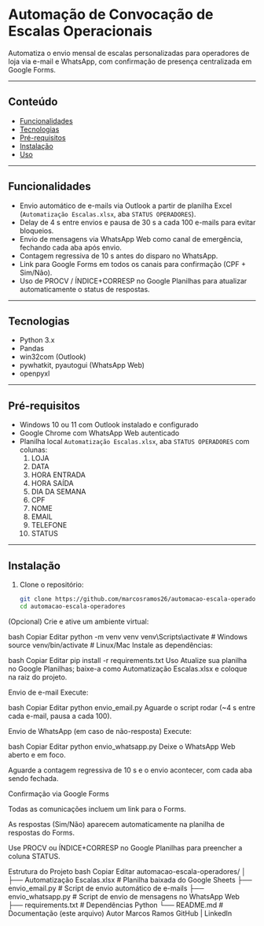 # Automação de Convocação de Escalas Operacionais

Automatiza o envio mensal de escalas personalizadas para operadores de loja via e-mail e WhatsApp, com confirmação de presença centralizada em Google Forms.

---

## Conteúdo

- [Funcionalidades](#funcionalidades)
- [Tecnologias](#tecnologias)
- [Pré-requisitos](#pré-requisitos)
- [Instalação](#instalação)
- [Uso](#uso)

---

## Funcionalidades

- Envio automático de e-mails via Outlook a partir de planilha Excel (`Automatização Escalas.xlsx`, aba `STATUS OPERADORES`).
- Delay de 4 s entre envios e pausa de 30 s a cada 100 e-mails para evitar bloqueios.
- Envio de mensagens via WhatsApp Web como canal de emergência, fechando cada aba após envio.
- Contagem regressiva de 10 s antes do disparo no WhatsApp.
- Link para Google Forms em todos os canais para confirmação (CPF + Sim/Não).
- Uso de PROCV / ÍNDICE+CORRESP no Google Planilhas para atualizar automaticamente o status de respostas.

---

## Tecnologias

- Python 3.x  
- Pandas  
- win32com (Outlook)  
- pywhatkit, pyautogui (WhatsApp Web)  
- openpyxl  

---

## Pré-requisitos

- Windows 10 ou 11 com Outlook instalado e configurado  
- Google Chrome com WhatsApp Web autenticado  
- Planilha local `Automatização Escalas.xlsx`, aba `STATUS OPERADORES` com colunas:
  1. LOJA  
  2. DATA  
  3. HORA ENTRADA  
  4. HORA SAÍDA  
  5. DIA DA SEMANA  
  6. CPF  
  7. NOME  
  8. EMAIL  
  9. TELEFONE  
  10. STATUS  

---

## Instalação

1. Clone o repositório:  
   ```bash
   git clone https://github.com/marcosramos26/automacao-escala-operadores.git
   cd automacao-escala-operadores
(Opcional) Crie e ative um ambiente virtual:

bash
Copiar
Editar
python -m venv venv
venv\Scripts\activate   # Windows
source venv/bin/activate # Linux/Mac
Instale as dependências:

bash
Copiar
Editar
pip install -r requirements.txt
Uso
Atualize sua planilha no Google Planilhas; baixe-a como Automatização Escalas.xlsx e coloque na raiz do projeto.

Envio de e-mail
Execute:

bash
Copiar
Editar
python envio_email.py
Aguarde o script rodar (~4 s entre cada e-mail, pausa a cada 100).

Envio de WhatsApp (em caso de não-resposta)
Execute:

bash
Copiar
Editar
python envio_whatsapp.py
Deixe o WhatsApp Web aberto e em foco.

Aguarde a contagem regressiva de 10 s e o envio acontecer, com cada aba sendo fechada.

Confirmação via Google Forms

Todas as comunicações incluem um link para o Forms.

As respostas (Sim/Não) aparecem automaticamente na planilha de respostas do Forms.

Use PROCV ou ÍNDICE+CORRESP no Google Planilhas para preencher a coluna STATUS.

Estrutura do Projeto
bash
Copiar
Editar
automacao-escala-operadores/
│
├── Automatização Escalas.xlsx  # Planilha baixada do Google Sheets
├── envio_email.py             # Script de envio automático de e-mails
├── envio_whatsapp.py          # Script de envio de mensagens no WhatsApp Web
├── requirements.txt           # Dependências Python
└── README.md                  # Documentação (este arquivo)
Autor
Marcos Ramos
GitHub | LinkedIn